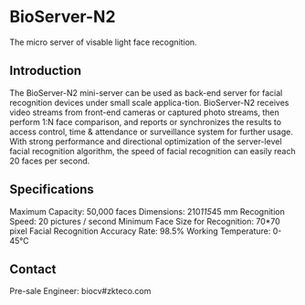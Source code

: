 # BioServer-N2

The micro server of visable light face recognition.

## Introduction
The BioServer-N2 mini-server can be used as back-end server for facial recognition devices under small scale applica-tion. BioServer-N2 receives video streams from front-end cameras or captured photo streams, then perform 1:N face comparison, and reports or synchronizes the results to access control, time & attendance or surveillance system for further usage. With strong performance and directional optimization of the server-level facial recognition algorithm, the speed of facial recognition can easily reach 20 faces per second.

## Specifications
Maximum Capacity: 50,000 faces
Dimensions: 210*115*45 mm
Recognition Speed: 20 pictures / second
Minimum Face Size for Recognition: 70*70 pixel
Facial Recognition Accuracy Rate: 98.5%
Working Temperature: 0-45℃

## Contact
Pre-sale Engineer: biocv#zkteco.com
